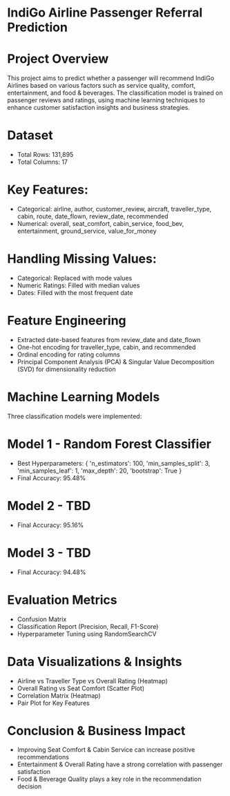 # IndiGo Airline Passenger Referral Prediction
# Project Overview
This project aims to predict whether a passenger will recommend IndiGo Airlines based on various factors such as service quality, comfort, entertainment, and food & beverages. The classification model is trained on passenger reviews and ratings, using machine learning techniques to enhance customer satisfaction insights and business strategies.

# Dataset
* Total Rows: 131,895
* Total Columns: 17

# Key Features:
* Categorical: airline, author, customer_review, aircraft, traveller_type, cabin, route, date_flown, review_date, recommended
* Numerical: overall, seat_comfort, cabin_service, food_bev, entertainment, ground_service, value_for_money

# Handling Missing Values:
* Categorical: Replaced with mode values
* Numeric Ratings: Filled with median values
* Dates: Filled with the most frequent date

# Feature Engineering
* Extracted date-based features from review_date and date_flown
* One-hot encoding for traveller_type, cabin, and recommended
* Ordinal encoding for rating columns
* Principal Component Analysis (PCA) & Singular Value Decomposition (SVD) for dimensionality reduction

# Machine Learning Models
Three classification models were implemented:

# Model 1 - Random Forest Classifier
* Best Hyperparameters: { 'n_estimators': 100, 'min_samples_split': 3, 'min_samples_leaf': 1, 'max_depth': 20, 'bootstrap': True }
* Final Accuracy: 95.48%
# Model 2 - TBD
* Final Accuracy: 95.16%
# Model 3 - TBD
* Final Accuracy: 94.48%

# Evaluation Metrics
* Confusion Matrix
* Classification Report (Precision, Recall, F1-Score)
* Hyperparameter Tuning using RandomSearchCV

# Data Visualizations & Insights
* Airline vs Traveller Type vs Overall Rating (Heatmap)
* Overall Rating vs Seat Comfort (Scatter Plot)
* Correlation Matrix (Heatmap)
* Pair Plot for Key Features

# Conclusion & Business Impact
* Improving Seat Comfort & Cabin Service can increase positive recommendations
* Entertainment & Overall Rating have a strong correlation with passenger satisfaction
* Food & Beverage Quality plays a key role in the recommendation decision
